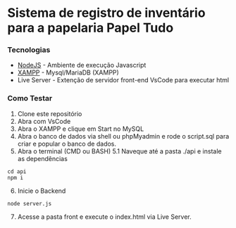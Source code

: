 # Sistema de registro de inventário para a papelaria Papel Tudo

### Tecnologias

* [NodeJS](https://nodejs.org/en/) - Ambiente de execução Javascript
* [XAMPP](https://www.apachefriends.org/pt_br/index.html) - Mysql/MariaDB (XAMPP)
* Live Server - Extenção de servidor front-end VsCode para executar html

### Como Testar

1. Clone este repositório
2. Abra com VsCode
3. Abra o XAMPP e clique em Start no MySQL
4. Abra o banco de dados via shell ou phpMyadmin e rode o script.sql para criar e popular o banco de dados.
5. Abra o terminal (CMD ou BASH)
  5.1 Naveque até a pasta ./api e instale as dependências
  ```
  cd api
  npm i
  ```
6. Inicie o Backend
  ```
  node server.js
  ```
7. Acesse a pasta front e execute o index.html via Live Server.
